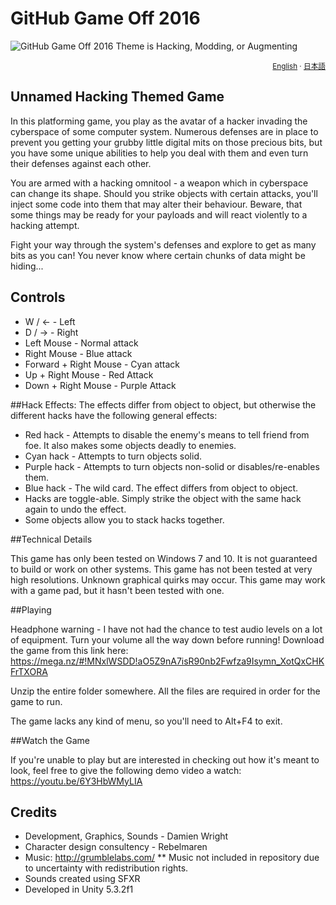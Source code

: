 # GitHub Game Off 2016

![GitHub Game Off 2016 Theme is Hacking, Modding, or Augmenting](https://cloud.githubusercontent.com/assets/121322/19498019/d8827370-9543-11e6-82d8-6da822b6147b.png)

<div align="right">
  <sup>
    <a href="#the-challenge">English</a> ·
    <a href="#お題">日本語</a>
  </sup>
</div>

## Unnamed Hacking Themed Game

In this platforming game, you play as the avatar of a hacker invading the cyberspace of some computer system. Numerous defenses are in place to prevent you getting your grubby little digital mits on those precious bits, but you have some unique abilities to help you deal with them and even turn their defenses against each other. 

You are armed with a hacking omnitool - a weapon which in cyberspace can change its shape. Should you strike objects with certain attacks, you'll inject some code into them that may alter their behaviour. Beware, that some things may be ready for your payloads and will react violently to a hacking attempt. 

Fight your way through the system's defenses and explore to get as many bits as you can! You never know where certain chunks of data might be hiding...

## Controls

* W / <- - Left
* D / -> - Right
* Left Mouse - Normal attack
* Right Mouse - Blue attack
* Forward + Right Mouse - Cyan attack
* Up + Right Mouse - Red Attack
* Down + Right Mouse - Purple Attack

##Hack Effects:
The effects differ from object to object, but otherwise the different hacks have the following general effects: 
* Red hack - Attempts to disable the enemy's means to tell friend from foe. It also makes some objects deadly to enemies.
* Cyan hack - Attempts to turn objects solid.
* Purple hack - Attempts to turn objects non-solid or disables/re-enables them.
* Blue hack - The wild card. The effect differs from object to object.
* Hacks are toggle-able. Simply strike the object with the same hack again to undo the effect. 
* Some objects allow you to stack hacks together.


##Technical Details

This game has only been tested on Windows 7 and 10. It is not guaranteed to build or work on other systems. 
This game has not been tested at very high resolutions. Unknown graphical quirks may occur. 
This game may work with a game pad, but it hasn't been tested with one. 


##Playing

Headphone warning - I have not had the chance to test audio levels on a lot of equipment. Turn your volume all the way down before running!
Download the game from this link here: https://mega.nz/#!MNxlWSDD!aO5Z9nA7isR90nb2Fwfza9Isymn_XotQxCHKFrTXORA

Unzip the entire folder somewhere. All the files are required in order for the game to run. 

The game lacks any kind of menu, so you'll need to Alt+F4 to exit. 

##Watch the Game

If you're unable to play but are interested in checking out how it's meant to look, feel free to give the following demo video a watch: https://youtu.be/6Y3HbWMyLIA




## Credits

* Development, Graphics, Sounds - Damien Wright
* Character design consultency - Rebelmaren
* Music: http://grumblelabs.com/ 
** Music not included in repository due to uncertainty with redistribution rights. 
* Sounds created using SFXR
* Developed in Unity 5.3.2f1


<!-- links -->
[game-off-repo]:        https://github.com/github/game-off-2016/
[game-off-repo-issues]: https://github.com/github/game-off-2016/issues
[git-documentation]:    https://git-scm.com/documentation
[github-help]:          https://help.github.com/
[github-signup]:        https://github.com/signup/free  
[github-signup-org]:    https://github.com/organizations/new
[github-support]:       https://github.com/contact?form%5Bsubject%5D=GitHub%20Game%20Off
[wufoo-form]:           https://gameoff.wufoo.com/forms/game-off-2016/
